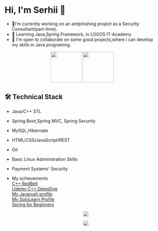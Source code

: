 

<!--
**B00ttichelli/B00ttichelli** is a ✨ _special_ ✨ repository because its `README.md` (this file) appears on your GitHub profile.

Here are some ideas to get you started:

- 🔭 I’m currently working on ...
- 🌱 I’m currently learning ...
- 👯 I’m looking to collaborate on ...
- 🤔 I’m looking for help with ...
- 💬 Ask me about ...
- 📫 How to reach me: ...
- 😄 Pronouns: ...
- ⚡ Fun fact: ...
-->

# Hi, I'm Serhii 👋
-  🔭I’m currently working on  an antiphishing project as a Security Consultant(part-time). 
-  🌱 Learning Java,Spring Framework, in LOGOS IT-Academy
-  👯   I'm open to collaborate on some good projects,where i can develop my skills in Java programing.
<p align='center'>
   <a href="https://github-readme-stats.vercel.app/api?username=B00ttichelli&show_icons=true&count_private=true"><img
           height=100
           src="https://github-readme-stats.vercel.app/api?username=B00ttichelli&show_icons=true&count_private=true"/></a>
   <a href="https://github.com/B00ttichelli/github-readme-stats"><img height=100
                                                                  src="https://github-readme-stats.vercel.app/api/top-langs/?username=B00ttichelli&layout=compact"/></a>
</p>


## 🛠 Technical Stack                                    
*   Java/C++ STL                                      
*   Spring Boot,Spring MVC, Spring Security          
*   MySQL,Hibernate                                 
*   HTML/CSS/JavaScript/REST
*   Git
*   Basic Linux Administration Skills
*   Payment Systems' Security



*  My achievements<br>
      <a href = "https://www.coursera.org/account/accomplishments/certificate/U84LMY8TW7PT">C++ RedBelt</a><br>
      <a href = "https://www.udemy.com/certificate/UC-IZ6YQ6WK/?utm_campaign=email&utm_source=sendgrid.com&utm_medium=email">Udemy C++ DeepDive </a><br>
      <a href = "https://javarush.ru/users/2657145">My Javarush profile</a><br>
      <a href = "https://www.sololearn.com/profile/21566205"> My SoloLearn Profile</a><br>
      <a href = "https://www.udemy.com/certificate/UC-11985531-c6e7-4e8d-90e7-283de79a2749/?utm_source=sendgrid.com&utm_medium=email&utm_campaign=email">Spring for Beginners</a>
      
     <p align = 'center'><a href="https://www.codewars.com/users/B00ttichelli">
   <img src = "https://www.codewars.com/users/B00ttichelli/badges/micro"/>
   </a>
      </p>
      <p align='center'>
   <a href="http://linkedin.com/in/vovnenko-sergey-308143188">
       <img src="https://img.shields.io/badge/linkedin-%230077B5.svg?&style=for-the-badge&logo=linkedin&logoColor=white"/>
   </a>

